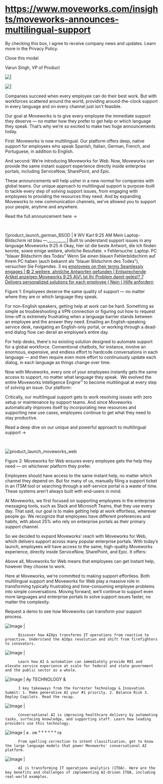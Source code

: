 # https://www.moveworks.com/insights/moveworks-announces-multilingual-support

By checking this box, I agree to receive company news and updates. Learn more in the Privacy Policy.







  Close this modal
  



Varun Singh, VP of Product


![ | ](https://www.moveworks.com/hubfs/product_launch_multilingual_support_featured.jpeg)

![ | ](https://www.moveworks.com/hubfs/product_launch_multilingual_support_featured.jpeg)

Companies succeed when every employee can do their best work. But with workforces scattered around the world, providing around-the-clock support in every language and on every channel just isn't feasible.

Our goal at Moveworks is to give every employee the immediate support they deserve — no matter how they prefer to get help or which language they speak. That’s why we’re so excited to make two huge announcements today.

First: Moveworks is now multilingual. Our platform offers deep, native support for employees who speak Spanish, Italian, German, French, and Portuguese, in addition to English. 

And second: We’re introducing Moveworks for Web. Now, Moveworks can provide the same instant support experience directly inside enterprise portals, including ServiceNow, SharePoint, and Epic.

These announcements will help usher in a new normal for companies with global teams. Our unique approach to multilingual support is purpose-built to tackle every step of solving support issues, from engaging with employees to providing the resources they need. And by expanding Moveworks to new communication channels, we've allowed you to support your people, anytime and anywhere.

Read the full announcement here →

 



![product_launch_german_BSOD | ¥ WV Karl 9:25 AM Mein Laptop-Bildschirm ist blau —__________| Built to understand support issues in any language Moveworks 9:25 A Okay, hier ist die beste Antwort, die ich finden konnte, sowie einige weitere, ahnliche Resultate. » Fehlersuche: Laptop: PC "blauer Bildschirm des Todes" Wenn Sie einen blauen Fehlerbildschirm auf Ihrem PC haben (auch bekannt als "blauer Bildschirm des Todes"), versuchen Sie Folgendes. 3 eq [ employees on their terms Seamlessly engages | © 2 weitere, ahnliche Antworten gefunden | Entsprechende Artikel anzeigen Moveworks 9:25 A\V\ Ist Ihr Problem damit gelést? 7 Delivers personalized solutions for each employee ( Nein ( Hilfe anfordern](https://www.moveworks.com/hs-fs/hubfs/product_launch_german_BSOD.png)

Figure 1: Employees deserve the same quality of support — no matter where they are or which language they speak.

For non-English speakers, getting help at work can be hard. Something as simple as troubleshooting a VPN connection or figuring out how to request time-off is extremely frustrating when a language barrier stands between an employee and the answer they need. Emailing an English-speaking service desk, navigating an English-only portal, or working through a dead-end dialog flow can derail an employee’s entire day. 

For help desks, there's no existing solution designed to automate support for a global workforce. Conventional chatbots, for instance, involve an enormous, expensive, and endless effort to hardcode conversations in each language — and then require even more effort to continuously update each dialog, in each language as things change over time.

Now with Moveworks, every one of your employees instantly gets the same access to support, no matter what language they speak.  We evolved the entire Moveworks Intelligence Engine™ to become multilingual at every step of solving an issue. Our platform:

Critically, our multilingual support gets to work resolving issues with zero setup or maintenance by support teams. And since Moveworks automatically improves itself by incorporating new resources and supporting new use cases, employees continue to get what they need to stay productive.

Read a deep dive on our unique and powerful approach to multilingual support →

 

![product_launch_moveworks_web](https://www.moveworks.com/hs-fs/hubfs/product_launch_moveworks_web.gif?&name=product_launch_moveworks_web.gif)

Figure 2: Moveworks for Web ensures every employee gets the help they need — on whichever platform they prefer. 

Employees should have access to the same instant help, no matter which channel they depend on. But for many of us, manually filing a support ticket in an ITSM tool or searching through a self-service portal is a waste of time. These systems aren’t always built with end-users in mind.

At Moveworks, we first focused on supporting employees in the enterprise messaging tools, such as Slack and Microsoft Teams, that they use every day. That said, our goal is to make getting help at work effortless, wherever people go. We recognize that employees have different preferences and habits, with about 25% who rely on enterprise portals as their primary support channel.

So we decided to expand Moveworks’ reach with Moveworks for Web, which delivers support across many popular enterprise portals. With today’s launch, employees will have access to the same, high-quality Moveworks experience, directly inside ServiceNow, SharePoint, and Epic. It offers:

Above all, Moveworks for Web means that employees can get instant help, however they choose to work.

Here at Moveworks, we're committed to making support effortless. Both multilingual support and Moveworks for Web play a massive role in transforming typically frustrating and time-consuming employee problems into simple conversations. Moving forward, we’ll continue to support even more languages and enterprise portals to solve support issues faster, no matter the complexity.

Request a demo to see how Moveworks can transform your support process.

![Image | ](https://www.moveworks.com/hs-fs/hubfs/AIOps-featured-image.png)


          Discover how AIOps transforms IT operations from reactive to proactive. Understand the AIOps revolution and shift from firefighters to innovators.
        

![Image | ](https://www.moveworks.com/hs-fs/hubfs/Public-Sector-Convo-AI.png)


          Learn how AI & automation can immediately provide ROI and elevate service experience at scale for federal and state government and the public sector as a whole.
        

![Image | Ay TECHNOLOGY &](https://www.moveworks.com/hs-fs/hubfs/Forrester%20T%26I%20%281%29.png)


          3 key takeaways from the Forrester Technology & Innovation Summit: 1. Make generative AI your #1 priority. 2. Balance Risk 3. Deploy Copilots. Read the recap.
        

![Image | ](https://www.moveworks.com/hs-fs/hubfs/healthcare-test.png)


          Conversational AI is improving healthcare delivery by automating tasks, surfacing knowledge, and supporting staff. Learn how leading providers use this technology.
        

![Image | a . oe ° ° * ° ° ° ra](https://www.moveworks.com/hs-fs/hubfs/Moveworks_LLM_Feature.png)


          From spelling correction to intent classification, get to know the large language models that power Moveworks' conversational AI platform.
        

![Image | ](https://www.moveworks.com/hs-fs/hubfs/ITOA_feature.png)


          AI is transforming IT operations analytics (ITOA). Here are the key benefits and challenges of implementing AI-driven ITOA, including real-world examples.
        


